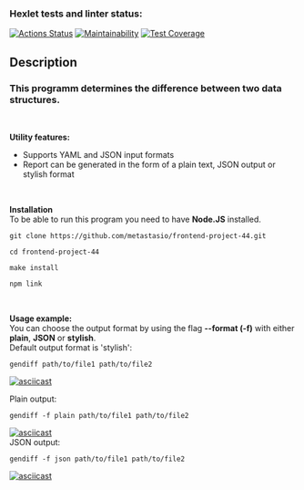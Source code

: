 ### Hexlet tests and linter status:
[![Actions Status](https://github.com/metastasio/frontend-project-46/workflows/hexlet-check/badge.svg)](https://github.com/metastasio/frontend-project-46/actions)
[![Maintainability](https://api.codeclimate.com/v1/badges/8e52ed442f639f8f1736/maintainability)](https://codeclimate.com/github/metastasio/frontend-project-46/maintainability)
[![Test Coverage](https://api.codeclimate.com/v1/badges/8e52ed442f639f8f1736/test_coverage)](https://codeclimate.com/github/metastasio/frontend-project-46/test_coverage)

## Description
### This programm determines the difference between two data structures. 
<br>

**Utility features:**

- Supports YAML and JSON input formats
- Report can be generated in the form of a plain text, JSON output or stylish format

<br>

**Installation** 
<br>
To be able to run this program you need to have **Node.JS** installed.
```
git clone https://github.com/metastasio/frontend-project-44.git

cd frontend-project-44

make install

npm link
``` 
<br>

**Usage example:**
<br>
You can choose the output format by using the flag **--format (-f)** with either **plain**, **JSON** or **stylish**. <br>
Default output format is 'stylish':
```
gendiff path/to/file1 path/to/file2
```
[![asciicast](https://asciinema.org/a/ADuQicl5F0uwd12CpK3p9yDdb.svg)](https://asciinema.org/a/ADuQicl5F0uwd12CpK3p9yDdb)
<br>

Plain output: <br>
```
gendiff -f plain path/to/file1 path/to/file2
```
[![asciicast](https://asciinema.org/a/cmvPxD1DPjbTdoTIr2aBcBtkz.svg)](https://asciinema.org/a/cmvPxD1DPjbTdoTIr2aBcBtkz)
<br>
JSON output: <br>
```
gendiff -f json path/to/file1 path/to/file2
```
[![asciicast](https://asciinema.org/a/xTaRfXiL8dPQmyF5JSQVn87Zb.svg)](https://asciinema.org/a/xTaRfXiL8dPQmyF5JSQVn87Zb)